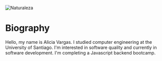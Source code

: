 ![Naturaleza](images/paisaje.png)

# Biography

Hello, my name is Alicia Vargas. I studied computer engineering at the University of Santiago.
I'm interested in software quality and currently in software development. I'm completing a Javascript backend bootcamp.
